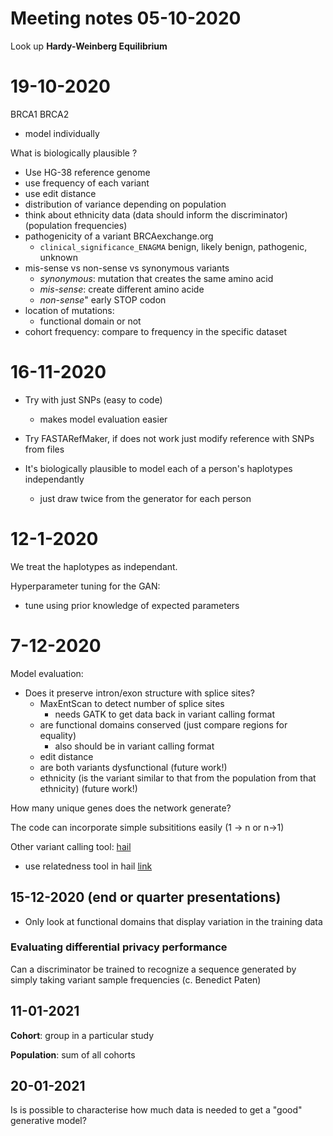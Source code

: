 # Meeting notes 05-10-2020

Look up **Hardy-Weinberg Equilibrium**


# 19-10-2020

BRCA1
BRCA2

- model individually 

What is biologically plausible ?

- Use HG-38 reference genome 
- use frequency of each variant 
- use edit distance  
- distribution of variance depending on population 
- think about ethnicity data (data should inform the discriminator) (population frequencies) 
- pathogenicity of a variant BRCAexchange.org
    - `clinical_significance_ENAGMA` benign, likely benign, pathogenic, unknown 
- mis-sense vs non-sense vs synonymous variants 
    - *synonymous*: mutation that creates the same amino acid 
    - *mis-sense*: create different amino acide
    - *non-sense*" early STOP codon
- location of mutations:
    - functional domain or not
- cohort frequency: compare to frequency in the specific dataset


# 16-11-2020


- Try with just SNPs (easy to code)
    - makes model evaluation easier 

- Try FASTARefMaker, if does not work just modify reference with SNPs from files

- It's biologically plausible to model each of a person's haplotypes independantly
    - just draw twice from the generator for each person

# 12-1-2020

We treat the haplotypes as independant.


Hyperparameter tuning for the GAN:
- tune using prior knowledge of expected parameters

# 7-12-2020

Model evaluation:

- Does it preserve intron/exon structure with splice sites?
    - MaxEntScan to detect number of splice sites
        - needs GATK to get data back in variant calling format
    - are functional domains conserved (just compare regions for equality)
        - also should be in variant calling format
    - edit distance 
    - are both variants dysfunctional (future work!)
    - ethnicity (is the variant similar to that from the population from that ethnicity) (future work!)

How many unique genes does the network generate?

The code can incorporate simple subsititions easily (1 -> n or n->1)

Other variant calling tool: [hail](https://hail.is/docs/0.2/genetics/hail.genetics.Call.html)
- use relatedness tool in hail [link](https://hail.is/docs/0.2/methods/relatedness.html)


## 15-12-2020 (end or quarter presentations)

- Only look at functional domains that display variation in the training data


### Evaluating differential privacy performance 

Can a discriminator be trained to recognize a sequence generated by simply
taking variant sample frequencies
(c. Benedict Paten)


## 11-01-2021

**Cohort**: group in a particular study
 
**Population**: sum of all cohorts 


## 20-01-2021

Is is possible to characterise how much data is needed to get a "good"
generative model?
